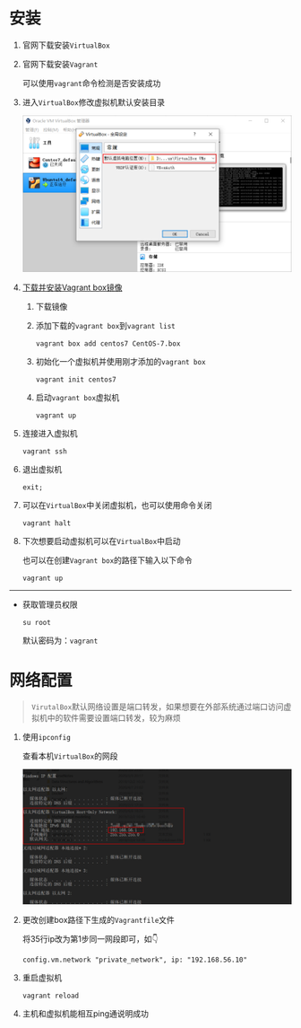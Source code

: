 # 安装

1. 官网下载安装`VirtualBox`

2. 官网下载安装`Vagrant`

   可以使用`vagrant`命令检测是否安装成功

3. 进入`VirtualBox`修改虚拟机默认安装目录

   ![](https://raw.githubusercontent.com/MrWater233/PictureHost/master/20200923155449.png)

4. [下载并安装Vagrant box镜像](https://c4ys.com/archives/1230)

   1. 下载镜像

   2. 添加下载的`vagrant box`到`vagrant list`

      ```shell
      vagrant box add centos7 CentOS-7.box
      ```

   3. 初始化一个虚拟机并使用刚才添加的`vagrant box`

      ```shell
      vagrant init centos7
      ```

   4. 启动`vagrant box`虚拟机

      ```shell
      vagrant up
      ```

5. 连接进入虚拟机

   ```shell
   vagrant ssh
   ```

6. 退出虚拟机

   ```shell
   exit;
   ```

7. 可以在`VirtualBox`中关闭虚拟机，也可以使用命令关闭

   ```shell
   vagrant halt
   ```

8. 下次想要启动虚拟机可以在`VirtualBox`中启动

   也可以在创建`Vagrant box`的路径下输入以下命令

   ```shell
   vagrant up
   ```

---------

- 获取管理员权限

  ```shell
  su root
  ```

  默认密码为：`vagrant`


# 网络配置

> `VirutalBox`默认网络设置是端口转发，如果想要在外部系统通过端口访问虚拟机中的软件需要设置端口转发，较为麻烦

1. 使用`ipconfig`

   查看本机`VirtualBox`的网段

   ![](https://raw.githubusercontent.com/MrWater233/PictureHost/master/20200408184918.png)

2. 更改创建box路径下生成的`Vagrantfile`文件

   将35行ip改为第1步同一网段即可，如👇

   ```
   config.vm.network "private_network", ip: "192.168.56.10"
   ```

3. 重启虚拟机

   ```shell
   vagrant reload
   ```

4. 主机和虚拟机能相互ping通说明成功

